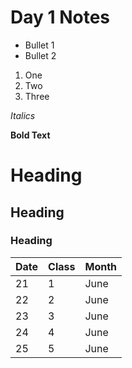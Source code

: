 # Day 1 Notes

* Bullet 1
* Bullet 2

1. One
1. Two
1. Three

_Italics_

**Bold Text**

# Heading
## Heading
### Heading

Date|Class|Month
---|---|---|
21|1|June
22|2|June
23|3|June
24|4|June
25|5|June